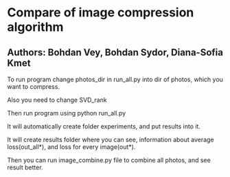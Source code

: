 # Compare of image compression algorithm

## Authors: Bohdan Vey, Bohdan Sydor, Diana-Sofia Kmet



To run program change photos_dir in run_all.py into dir of photos, which you want to compress. 

Also you need to change SVD_rank

Then run program using python run_all.py

It will automatically create folder experiments, and put results into it.

It will create results folder where you can see, information about average loss(out_all*), and loss for every image(out*).

Then you can run image_combine.py file to combine all photos, and see result better.